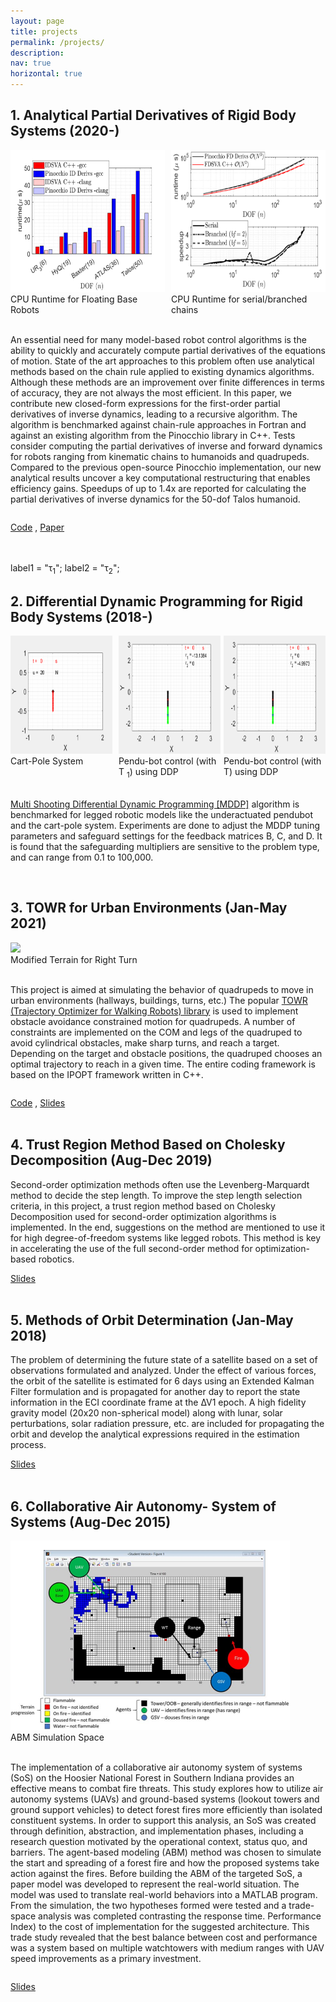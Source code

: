 ```yaml
---
layout: page
title: projects
permalink: /projects/
description: 
nav: true
horizontal: true
---
```


## 1. Analytical Partial Derivatives of Rigid Body Systems (2020-)


<div style="display:flex">
     <div style="flex:1;padding-right:5px;">
         <img src="/assets/img/DDP_images/arxiv1.png" style="height:6cm;" class="center">
             <figcaption>  CPU Runtime for Floating Base Robots</figcaption>     
    </div>
     <div style="flex:1;padding-left:5px;">
        <img src="/assets/img/DDP_images/arxiv2.png" style="height:6cm;" class="center">
           <figcaption>  CPU Runtime for serial/branched chains</figcaption>   
     </div>
</div>
<br>

<div style="display:inline-block;vertical-align: middle;">

 An essential need for many model-based robot control algorithms is the ability to quickly and accurately compute partial derivatives of the equations of motion. State of the art approaches to this problem often use analytical methods based on the chain rule applied to existing dynamics algorithms. Although these methods are an improvement over finite differences in terms of accuracy, they are not always the most efficient. In this paper, we contribute new closed-form expressions for the first-order partial derivatives of inverse dynamics, leading to a recursive algorithm. The algorithm is benchmarked against chain-rule approaches in Fortran and against an existing algorithm from the Pinocchio library in C++. Tests consider computing the partial derivatives of inverse and forward dynamics for robots ranging from kinematic chains to humanoids and quadrupeds. Compared to the previous open-source Pinocchio implementation, our new analytical results uncover a key computational restructuring that enables efficiency gains. Speedups of up to 1.4x are reported for calculating the partial derivatives of inverse dynamics for the 50-dof Talos humanoid.
</div>

 [Code](https://github.com/shubhamsingh91/pinocchio) , [Paper](https://arxiv.org/abs/2105.05102)
 
<br>
<br>
label1 = "<html>&tau;<sub>1</sub></html>";
label2 = "<html>&tau;<sub>2</sub></html>";

## 2. Differential Dynamic Programming for Rigid Body Systems (2018-)


<div style="display:flex">
     <div style="flex:1;padding-right:5px;">
            <img src="/assets/img/DDP_images/cartpole.gif" style="height:5cm;">
            <figcaption>Cart-Pole System</figcaption>
      </div>       
     <div style="flex:1;padding-left:5px;">
            <img src="/assets/img/DDP_images/pendu1.gif" style="height:5cm;">
            <figcaption>Pendu-bot control (with &#932 <sub>1</sub>) using DDP </figcaption>
      </div>     
   <div style="flex:1;padding-left:5px;">
            <img src="/assets/img/DDP_images/pendu2.gif" style="height:5cm;">
            <figcaption>Pendu-bot control (with &#932) using DDP </figcaption>
      </div>                 
</div>
<br>

<div style="display:inline-block;vertical-align: middle;">

 <a href="https://www.sciencedirect.com/science/article/pii/S0094576519314705"> Multi Shooting Differential Dynamic Programming [MDDP]</a> algorithm is benchmarked for legged robotic models like the underactuated pendubot and the cart-pole system. Experiments are done to adjust the MDDP tuning parameters and safeguard settings for the feedback matrices B, C, and D. It is found that the safeguarding multipliers are sensitive to the problem type, and can range from 0.1 to 100,000.

</div>


<br>
<br>

## 3. TOWR for Urban Environments (Jan-May 2021)


<div style="display:flex">
     <div style="flex:1;padding-right:5px;">
            <img src="/assets/img/TOWR_images/turns.gif" style="height:6cm;">
            <figcaption>Modified Terrain for Right Turn</figcaption>
      </div>                
</div>

<br>

<div style="display:inline-block;vertical-align: middle;">

This project is aimed at simulating the behavior of quadrupeds to move in urban environments (hallways, buildings, turns, etc.) The popular <a href="https://github.com/ethz-adrl/ifopt">TOWR (Trajectory Optimizer for Walking Robots) library</a> is used to implement obstacle avoidance constrained motion for quadrupeds. A number of constraints are implemented on the COM and legs of the quadruped to avoid cylindrical obstacles, make sharp turns, and reach a target. Depending on the target and obstacle positions, the quadruped chooses an optimal trajectory to reach in a given time. The entire coding framework is based on the IPOPT framework written in C++.

</div>

[Code](https://github.com/shubhamsingh91/ASE_389proj) ,      [Slides](https://docs.google.com/presentation/d/1Kq6bykrTViuv7eVQTOppSFoD8zX2M3X8gUIvukkM-2Q/edit#slide=id.p1)
<br>
<br>

## 4. Trust Region Method Based on Cholesky Decomposition (Aug-Dec 2019)


Second-order optimization methods often use the Levenberg-Marquardt method to decide the step length. To improve the step length selection criteria, in this project, a trust region method based on Cholesky Decomposition used for second-order optimization algorithms is implemented. In the end, suggestions on the method are mentioned to use it for high degree-of-freedom systems like legged robots. This method is key in accelerating the use of the full second-order method for optimization-based robotics.

[Slides](https://utexas.app.box.com/s/bccafh8wlntmo6qg7zzdijjgbtiy2qn7)
<br>
<br>

## 5. Methods of Orbit Determination (Jan-May 2018)


The problem of determining the future state of a satellite based on a set of observations formulated and analyzed. Under the effect of various forces, the orbit of the satellite is estimated for 6 days using an Extended Kalman Filter formulation and is propagated for another day to report the state information in the ECI coordinate frame at the ∆V1 epoch. A high fidelity gravity model (20x20 non-spherical model) along with lunar, solar perturbations, solar radiation pressure, etc. are included for propagating the orbit and develop the analytical expressions required in the estimation process.

[Slides](https://utexas.app.box.com/file/868200772898?s=d2t6fiko0hhd11p4xg2piptrtow1c7w9)
<br>
<br>



## 6. Collaborative Air Autonomy- System of Systems (Aug-Dec 2015)

<div style="display:flex">
     <div style="flex:1;padding-right:5px;">
            <img src="/assets/img/DDP_images/sos.png" style="height:8cm;" >
              <figcaption>ABM Simulation Space </figcaption>
      </div>                
</div>
<br>


<div style="display:inline-block;vertical-align: middle;">

The implementation of a collaborative air autonomy system of systems (SoS) on the Hoosier National Forest in Southern Indiana provides an effective means to combat fire threats. This study explores how to utilize air autonomy systems (UAVs) and ground-based systems (lookout towers and ground support vehicles) to detect forest fires more efficiently than isolated constituent systems. In order to support this analysis, an SoS was created through definition, abstraction, and implementation phases, including a research question motivated by the operational context, status quo, and barriers. The agent-based modeling (ABM) method was chosen to simulate the start and spreading of a forest fire and how the proposed systems take action against the fires. Before building the ABM of the targeted SoS, a paper model was developed to represent the real-world situation. The model was used to translate real-world behaviors into a MATLAB program. From the simulation, the two hypotheses formed were tested and a trade-space analysis was completed contrasting the response time. Performance Index) to the cost of implementation for the suggested architecture. This trade study revealed that the best balance between cost and performance was a system based on multiple watchtowers with medium ranges with UAV speed improvements as a primary investment.

</div>

 [Slides](https://utexas.app.box.com/file/868204735145?s=cwhaqp1qgtnvobqoxv54cpnjwg433s58)